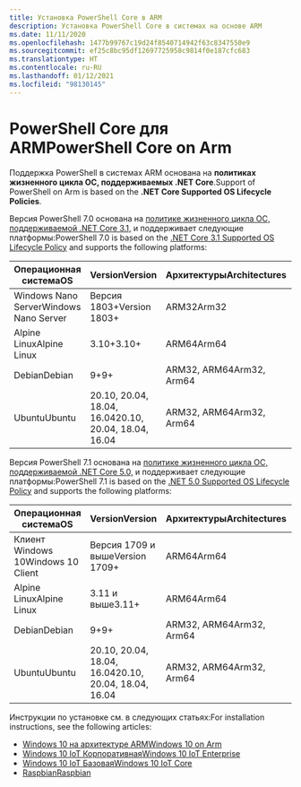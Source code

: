 ```yaml
---
title: Установка PowerShell Core в ARM
description: Установка PowerShell Core в системах на основе ARM
ms.date: 11/11/2020
ms.openlocfilehash: 1477b99767c19d24f8540714942f63c8347550e9
ms.sourcegitcommit: ef25c8bc95df12697725958c9814f0e187cfc683
ms.translationtype: HT
ms.contentlocale: ru-RU
ms.lasthandoff: 01/12/2021
ms.locfileid: "98130145"
---
```

# <a name="powershell-core-on-arm"></a><span data-ttu-id="aeb61-103">PowerShell Core для ARM</span><span class="sxs-lookup"><span data-stu-id="aeb61-103">PowerShell Core on Arm</span></span>

<span data-ttu-id="aeb61-104">Поддержка PowerShell в системах ARM основана на **политиках жизненного цикла ОС, поддерживаемых .NET Core**.</span><span class="sxs-lookup"><span data-stu-id="aeb61-104">Support of PowerShell on Arm is based on the **.NET Core Supported OS Lifecycle Policies**.</span></span>

<span data-ttu-id="aeb61-105">Версия PowerShell 7.0 основана на [политике жизненного цикла ОС, поддерживаемой .NET Core 3.1,](https://github.com/dotnet/core/blob/master/release-notes/3.1/3.1-supported-os.md) и поддерживает следующие платформы:</span><span class="sxs-lookup"><span data-stu-id="aeb61-105">PowerShell 7.0 is based on the [.NET Core 3.1 Supported OS Lifecycle Policy](https://github.com/dotnet/core/blob/master/release-notes/3.1/3.1-supported-os.md) and supports the following platforms:</span></span>

|         <span data-ttu-id="aeb61-106">Операционная система</span><span class="sxs-lookup"><span data-stu-id="aeb61-106">OS</span></span>          |          <span data-ttu-id="aeb61-107">Version</span><span class="sxs-lookup"><span data-stu-id="aeb61-107">Version</span></span>           | <span data-ttu-id="aeb61-108">Архитектуры</span><span class="sxs-lookup"><span data-stu-id="aeb61-108">Architectures</span></span> |          <span data-ttu-id="aeb61-109">Жизненный цикл</span><span class="sxs-lookup"><span data-stu-id="aeb61-109">Lifecycle</span></span>           |
| ------------------- | -------------------------- | ------------- | ---------------------------- |
| <span data-ttu-id="aeb61-110">Windows Nano Server</span><span class="sxs-lookup"><span data-stu-id="aeb61-110">Windows Nano Server</span></span> | <span data-ttu-id="aeb61-111">Версия 1803+</span><span class="sxs-lookup"><span data-stu-id="aeb61-111">Version 1803+</span></span>              | <span data-ttu-id="aeb61-112">ARM32</span><span class="sxs-lookup"><span data-stu-id="aeb61-112">Arm32</span></span>         | <span data-ttu-id="aeb61-113">[Windows][Windows-lifecycle]</span><span class="sxs-lookup"><span data-stu-id="aeb61-113">[Windows][Windows-lifecycle]</span></span> |
| <span data-ttu-id="aeb61-114">Alpine Linux</span><span class="sxs-lookup"><span data-stu-id="aeb61-114">Alpine Linux</span></span>        | <span data-ttu-id="aeb61-115">3.10+</span><span class="sxs-lookup"><span data-stu-id="aeb61-115">3.10+</span></span>                      | <span data-ttu-id="aeb61-116">ARM64</span><span class="sxs-lookup"><span data-stu-id="aeb61-116">Arm64</span></span>         | <span data-ttu-id="aeb61-117">[Alpine][Alpine-lifecycle]</span><span class="sxs-lookup"><span data-stu-id="aeb61-117">[Alpine][Alpine-lifecycle]</span></span>   |
| <span data-ttu-id="aeb61-118">Debian</span><span class="sxs-lookup"><span data-stu-id="aeb61-118">Debian</span></span>              | <span data-ttu-id="aeb61-119">9+</span><span class="sxs-lookup"><span data-stu-id="aeb61-119">9+</span></span>                         | <span data-ttu-id="aeb61-120">ARM32, ARM64</span><span class="sxs-lookup"><span data-stu-id="aeb61-120">Arm32, Arm64</span></span>  | <span data-ttu-id="aeb61-121">[Debian][Debian-lifecycle]</span><span class="sxs-lookup"><span data-stu-id="aeb61-121">[Debian][Debian-lifecycle]</span></span>   |
| <span data-ttu-id="aeb61-122">Ubuntu</span><span class="sxs-lookup"><span data-stu-id="aeb61-122">Ubuntu</span></span>              | <span data-ttu-id="aeb61-123">20.10, 20.04, 18.04, 16.04</span><span class="sxs-lookup"><span data-stu-id="aeb61-123">20.10, 20.04, 18.04, 16.04</span></span> | <span data-ttu-id="aeb61-124">ARM32, ARM64</span><span class="sxs-lookup"><span data-stu-id="aeb61-124">Arm32, Arm64</span></span>  | <span data-ttu-id="aeb61-125">[Ubuntu][Ubuntu-lifecycle]</span><span class="sxs-lookup"><span data-stu-id="aeb61-125">[Ubuntu][Ubuntu-lifecycle]</span></span>   |

<span data-ttu-id="aeb61-126">Версия PowerShell 7.1 основана на [политике жизненного цикла ОС, поддерживаемой .NET Core 5.0,](https://github.com/dotnet/core/blob/master/release-notes/5.0/5.0-supported-os.md) и поддерживает следующие платформы:</span><span class="sxs-lookup"><span data-stu-id="aeb61-126">PowerShell 7.1 is based on the [.NET 5.0 Supported OS Lifecycle Policy](https://github.com/dotnet/core/blob/master/release-notes/5.0/5.0-supported-os.md) and supports the following platforms:</span></span>

|        <span data-ttu-id="aeb61-127">Операционная система</span><span class="sxs-lookup"><span data-stu-id="aeb61-127">OS</span></span>         |          <span data-ttu-id="aeb61-128">Version</span><span class="sxs-lookup"><span data-stu-id="aeb61-128">Version</span></span>           | <span data-ttu-id="aeb61-129">Архитектуры</span><span class="sxs-lookup"><span data-stu-id="aeb61-129">Architectures</span></span> |          <span data-ttu-id="aeb61-130">Жизненный цикл</span><span class="sxs-lookup"><span data-stu-id="aeb61-130">Lifecycle</span></span>           |
| ----------------- | -------------------------- | ------------- | ---------------------------- |
| <span data-ttu-id="aeb61-131">Клиент Windows 10</span><span class="sxs-lookup"><span data-stu-id="aeb61-131">Windows 10 Client</span></span> | <span data-ttu-id="aeb61-132">Версия 1709 и выше</span><span class="sxs-lookup"><span data-stu-id="aeb61-132">Version 1709+</span></span>              | <span data-ttu-id="aeb61-133">ARM64</span><span class="sxs-lookup"><span data-stu-id="aeb61-133">Arm64</span></span>         | <span data-ttu-id="aeb61-134">[Windows][Windows-lifecycle]</span><span class="sxs-lookup"><span data-stu-id="aeb61-134">[Windows][Windows-lifecycle]</span></span> |
| <span data-ttu-id="aeb61-135">Alpine Linux</span><span class="sxs-lookup"><span data-stu-id="aeb61-135">Alpine Linux</span></span>      | <span data-ttu-id="aeb61-136">3.11 и выше</span><span class="sxs-lookup"><span data-stu-id="aeb61-136">3.11+</span></span>                      | <span data-ttu-id="aeb61-137">ARM64</span><span class="sxs-lookup"><span data-stu-id="aeb61-137">Arm64</span></span>         | <span data-ttu-id="aeb61-138">[Alpine][Alpine-lifecycle]</span><span class="sxs-lookup"><span data-stu-id="aeb61-138">[Alpine][Alpine-lifecycle]</span></span>   |
| <span data-ttu-id="aeb61-139">Debian</span><span class="sxs-lookup"><span data-stu-id="aeb61-139">Debian</span></span>            | <span data-ttu-id="aeb61-140">9+</span><span class="sxs-lookup"><span data-stu-id="aeb61-140">9+</span></span>                         | <span data-ttu-id="aeb61-141">ARM32, ARM64</span><span class="sxs-lookup"><span data-stu-id="aeb61-141">Arm32, Arm64</span></span>  | <span data-ttu-id="aeb61-142">[Debian][Debian-lifecycle]</span><span class="sxs-lookup"><span data-stu-id="aeb61-142">[Debian][Debian-lifecycle]</span></span>   |
| <span data-ttu-id="aeb61-143">Ubuntu</span><span class="sxs-lookup"><span data-stu-id="aeb61-143">Ubuntu</span></span>            | <span data-ttu-id="aeb61-144">20.10, 20.04, 18.04, 16.04</span><span class="sxs-lookup"><span data-stu-id="aeb61-144">20.10, 20.04, 18.04, 16.04</span></span> | <span data-ttu-id="aeb61-145">ARM32, ARM64</span><span class="sxs-lookup"><span data-stu-id="aeb61-145">Arm32, Arm64</span></span>  | <span data-ttu-id="aeb61-146">[Ubuntu][Ubuntu-lifecycle]</span><span class="sxs-lookup"><span data-stu-id="aeb61-146">[Ubuntu][Ubuntu-lifecycle]</span></span>   |

[Windows-lifecycle]: https://support.microsoft.com/help/13853/windows-lifecycle-fact-sheet
[Alpine-lifecycle]: https://wiki.alpinelinux.org/wiki/Alpine_Linux:Releases
[Debian-lifecycle]: https://wiki.debian.org/DebianReleases
[Ubuntu-lifecycle]: https://wiki.ubuntu.com/Releases

<span data-ttu-id="aeb61-147">Инструкции по установке см. в следующих статьях:</span><span class="sxs-lookup"><span data-stu-id="aeb61-147">For installation instructions, see the following articles:</span></span>

- [<span data-ttu-id="aeb61-148">Windows 10 на архитектуре ARM</span><span class="sxs-lookup"><span data-stu-id="aeb61-148">Windows 10 on Arm</span></span>](installing-powershell-core-on-windows.md#installing-the-zip-package)
- [<span data-ttu-id="aeb61-149">Windows 10 IoT Корпоративная</span><span class="sxs-lookup"><span data-stu-id="aeb61-149">Windows 10 IoT Enterprise</span></span>](installing-powershell-core-on-windows.md#deploying-on-windows-10-iot-enterprise)
- [<span data-ttu-id="aeb61-150">Windows 10 IoT Базовая</span><span class="sxs-lookup"><span data-stu-id="aeb61-150">Windows 10 IoT Core</span></span>](installing-powershell-core-on-windows.md#deploying-on-windows-10-iot-core)
- [<span data-ttu-id="aeb61-151">Raspbian</span><span class="sxs-lookup"><span data-stu-id="aeb61-151">Raspbian</span></span>](installing-powershell-core-on-linux.md#raspbian)
